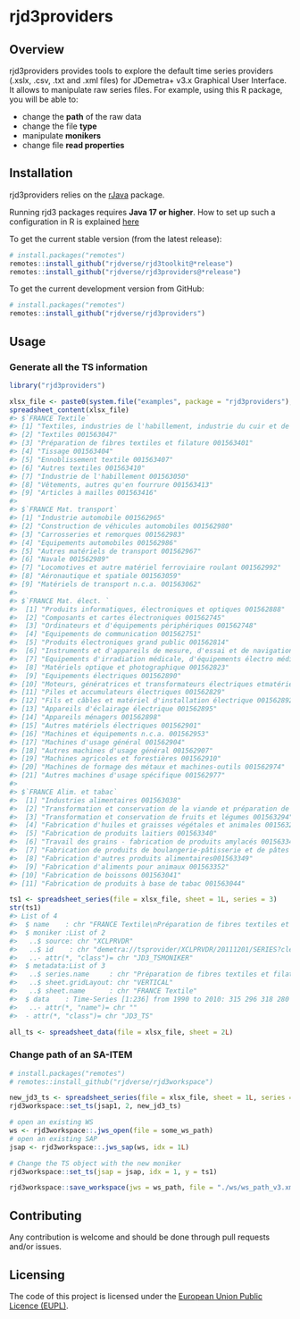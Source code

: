 
<!-- README.md is generated from README.Rmd. Please edit that file -->

# rjd3providers

<!-- badges: start -->
<!-- badges: end -->

## Overview

rjd3providers provides tools to explore the default time series
providers (.xslx, .csv, .txt and .xml files) for JDemetra+ v3.x
Graphical User Interface. It allows to manipulate raw series files. For
example, using this R package, you will be able to:

- change the **path** of the raw data
- change the file **type**
- manipulate **monikers**
- change file **read properties**

## Installation

rjd3providers relies on the
[rJava](https://cran.r-project.org/web/packages/rJava/index.html)
package.

Running rjd3 packages requires **Java 17 or higher**. How to set up such
a configuration in R is explained
[here](https://jdemetra-new-documentation.netlify.app/#Rconfig)

To get the current stable version (from the latest release):

``` r
# install.packages("remotes")
remotes::install_github("rjdverse/rjd3toolkit@*release")
remotes::install_github("rjdverse/rjd3providers@*release")
```

To get the current development version from GitHub:

``` r
# install.packages("remotes")
remotes::install_github("rjdverse/rjd3providers")
```

## Usage

### Generate all the TS information

``` r
library("rjd3providers")

xlsx_file <- paste0(system.file("examples", package = "rjd3providers"), "/Insee.xlsx")
spreadsheet_content(xlsx_file)
#> $`FRANCE Textile`
#> [1] "Textiles, industries de l'habillement, industrie du cuir et de la chaussure 001562874"
#> [2] "Textiles 001563047"                                                                   
#> [3] "Préparation de fibres textiles et filature 001563401"                                 
#> [4] "Tissage 001563404"                                                                    
#> [5] "Ennoblissement textile 001563407"                                                     
#> [6] "Autres textiles 001563410"                                                            
#> [7] "Industrie de l'habillement 001563050"                                                 
#> [8] "Vêtements, autres qu'en fourrure 001563413"                                           
#> [9] "Articles à mailles 001563416"                                                         
#> 
#> $`FRANCE Mat. transport`
#> [1] "Industrie automobile 001562965"                             
#> [2] "Construction de véhicules automobiles 001562980"            
#> [3] "Carrosseries et remorques 001562983"                        
#> [4] "Equipements automobiles 001562986"                          
#> [5] "Autres matériels de transport 001562967"                    
#> [6] "Navale 001562989"                                           
#> [7] "Locomotives et autre matériel ferroviaire roulant 001562992"
#> [8] "Aéronautique et spatiale 001563059"                         
#> [9] "Matériels de transport n.c.a. 001563062"                    
#> 
#> $`FRANCE Mat. élect. `
#>  [1] "Produits informatiques, électroniques et optiques 001562888"                                              
#>  [2] "Composants et cartes électroniques 001562745"                                                             
#>  [3] "Ordinateurs et d'équipements périphériques 001562748"                                                     
#>  [4] "Equipements de communication 001562751"                                                                   
#>  [5] "Produits électroniques grand public 001562814"                                                            
#>  [6] "Instruments et d'appareils de mesure, d'essai et de navigation - horlogerie 001562817"                    
#>  [7] "Equipements d'irradiation médicale, d'équipements électro médicaux et électro thérapeutiques"             
#>  [8] "Matériels optique et photographique 001562823"                                                            
#>  [9] "Equipements électriques 001562890"                                                                        
#> [10] "Moteurs, génératrices et transformateurs électriques etmatériel de distribution et de commande électrique"
#> [11] "Piles et accumulateurs électriques 001562829"                                                             
#> [12] "Fils et câbles et matériel d'installation électrique 001562892"                                           
#> [13] "Appareils d'éclairage électrique 001562895"                                                               
#> [14] "Appareils ménagers 001562898"                                                                             
#> [15] "Autres matériels électriques 001562901"                                                                   
#> [16] "Machines et équipements n.c.a. 001562953"                                                                 
#> [17] "Machines d'usage général 001562904"                                                                       
#> [18] "Autres machines d'usage général 001562907"                                                                
#> [19] "Machines agricoles et forestières 001562910"                                                              
#> [20] "Machines de formage des métaux et machines-outils 001562974"                                              
#> [21] "Autres machines d'usage spécifique 001562977"                                                             
#> 
#> $`FRANCE Alim. et tabac`
#>  [1] "Industries alimentaires 001563038"                                                                 
#>  [2] "Transformation et conservation de la viande et préparation de produits à base de viande  001563291"
#>  [3] "Transformation et conservation de fruits et légumes 001563294"                                     
#>  [4] "Fabrication d'huiles et graisses végétales et animales 001563297"                                  
#>  [5] "Fabrication de produits laitiers 001563340"                                                        
#>  [6] "Travail des grains - fabrication de produits amylacés 001563343"                                   
#>  [7] "Fabrication de produits de boulangerie-pâtisserie et de pâtes alimentaires 001563346"              
#>  [8] "Fabrication d'autres produits alimentaires001563349"                                               
#>  [9] "Fabrication d'aliments pour animaux 001563352"                                                     
#> [10] "Fabrication de boissons 001563041"                                                                 
#> [11] "Fabrication de produits à base de tabac 001563044"

ts1 <- spreadsheet_series(file = xlsx_file, sheet = 1L, series = 3)
str(ts1)
#> List of 4
#>  $ name    : chr "FRANCE Textile\nPréparation de fibres textiles et filature 001563401"
#>  $ moniker :List of 2
#>   ..$ source: chr "XCLPRVDR"
#>   ..$ id    : chr "demetra://tsprovider/XCLPRVDR/20111201/SERIES?cleanMissing=false&file=C%3A%5CSoftware%5CR%5CR-4.4.0%5Clibrary%5"| __truncated__
#>   ..- attr(*, "class")= chr "JD3_TSMONIKER"
#>  $ metadata:List of 3
#>   ..$ series.name     : chr "Préparation de fibres textiles et filature 001563401"
#>   ..$ sheet.gridLayout: chr "VERTICAL"
#>   ..$ sheet.name      : chr "FRANCE Textile"
#>  $ data    : Time-Series [1:236] from 1990 to 2010: 315 296 318 280 279 ...
#>   ..- attr(*, "name")= chr ""
#>  - attr(*, "class")= chr "JD3_TS"

all_ts <- spreadsheet_data(file = xlsx_file, sheet = 2L)
```

### Change path of an SA-ITEM

``` r
# install.packages("remotes")
# remotes::install_github("rjdverse/rjd3workspace")

new_jd3_ts <- spreadsheet_series(file = xlsx_file, sheet = 1L, series = 3)
rjd3workspace::set_ts(jsap1, 2, new_jd3_ts)

# open an existing WS
ws <- rjd3workspace::.jws_open(file = some_ws_path)
# open an existing SAP
jsap <- rjd3workspace::.jws_sap(ws, idx = 1L)

# Change the TS object with the new moniker
rjd3workspace::set_ts(jsap = jsap, idx = 1, y = ts1)

rjd3workspace::save_workspace(jws = ws_path, file = "./ws/ws_path_v3.xml", replace = TRUE)
```

## Contributing

Any contribution is welcome and should be done through pull requests
and/or issues.

## Licensing

The code of this project is licensed under the [European Union Public
Licence (EUPL)](https://joinup.ec.europa.eu/page/eupl-text-11-12).
